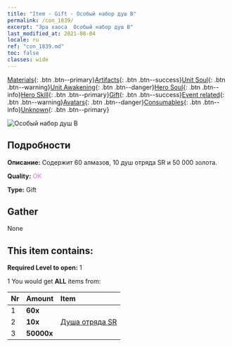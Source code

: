 ```yaml
---
title: "Item - Gift - Особый набор душ B"
permalink: /con_1839/
excerpt: "Эра хаоса  Особый набор душ B"
last_modified_at: 2021-08-04
locale: ru
ref: "con_1839.md"
toc: false
classes: wide
---
```

 [Materials](/ItemsRU/){: .btn .btn--primary}[Artifacts](/ItemsRU/Artifacts/){: .btn .btn--success}[Unit Soul](/ItemsRU/UnitSoul/){: .btn .btn--warning}[Unit Awakening](/ItemsRU/UnitAwakening/){: .btn .btn--danger}[Hero Soul](/ItemsRU/HeroSoul/){: .btn .btn--info}[Hero Skill](/ItemsRU/HeroSkill/){: .btn .btn--primary}[Gift](/ItemsRU/Gift/){: .btn .btn--success}[Event related](/ItemsRU/Events/){: .btn .btn--warning}[Avatars](/ItemsRU/Avatars/){: .btn .btn--danger}[Consumables](/ItemsRU/Consumables/){: .btn .btn--info}[Unknown](/ItemsRU/Unknown/){: .btn .btn--primary}

 ![Особый набор душ B](/images/t/i_907220.png)

## Подробности
 **Описание:** Содержит 60 алмазов, 10 душ отряда SR и 50 000 золота.

 **Quality:** <span style="color: #DA70D6">OK</span>

 **Type:** Gift

## Gather

  None

## This item contains:

 **Required Level to open:** 1

 1 You would get **ALL** items  from:

  | Nr | Amount |     Item    |
  |:---|:-------|:------------|
  | 1 |  **60x** | <i class="fas fa-gem"/> |  | 
  | 2 |  **10x** | [Душа отряда SR](/ItemsRU/con_534/) |  | 
  | 3 |  **50000x** | <i class="fas fa-coins"/> |  | 
